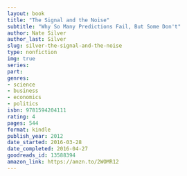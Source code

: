 ```yaml
---
layout: book
title: "The Signal and the Noise"
subtitle: "Why So Many Predictions Fail, But Some Don't"
author: Nate Silver
author_last: Silver
slug: silver-the-signal-and-the-noise
type: nonfiction
img: true
series: 
part: 
genres:
- science
- business
- economics
- politics
isbn: 9781594204111
rating: 4
pages: 544
format: kindle
publish_year: 2012
date_started: 2016-03-28
date_completed: 2016-04-27
goodreads_id: 13588394
amazon_link: https://amzn.to/2WOMR12
---
```

